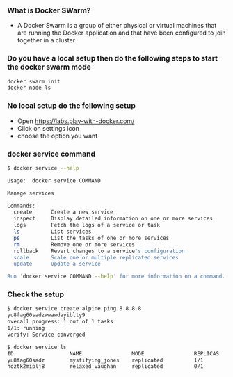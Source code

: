 ### What is Docker SWarm?
* A Docker Swarm is a group of either physical or virtual machines that are running the Docker application and that have been configured to join together in a cluster

### Do you have a local setup then do the following steps to start the docker swarm mode
``` bash
docker swarm init 
docker node ls

```
### No local setup do the following setup 
* Open https://labs.play-with-docker.com/
* Click on settings icon
* choose the option you want 

### docker service command 
``` bash
$ docker service --help

Usage:  docker service COMMAND

Manage services

Commands:
  create      Create a new service
  inspect     Display detailed information on one or more services
  logs        Fetch the logs of a service or task
  ls          List services
  ps          List the tasks of one or more services
  rm          Remove one or more services
  rollback    Revert changes to a service's configuration
  scale       Scale one or multiple replicated services
  update      Update a service

Run 'docker service COMMAND --help' for more information on a command.
```
### Check the setup
``` bash
$ docker service create alpine ping 8.8.8.8
yu8fag60sadzwwawdayiblty9
overall progress: 1 out of 1 tasks 
1/1: running   
verify: Service converged 

$ docker service ls
ID                  NAME                MODE                REPLICAS            IMAGE               PORTS
yu8fag60sadz        mystifying_jones    replicated          1/1                 alpine:latest       
hoztk2miplj8        relaxed_vaughan     replicated          0/1                 alphine:latest      
```
